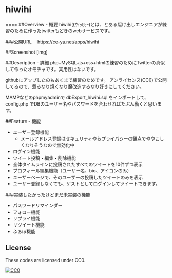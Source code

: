 # hiwihi
====
##Overview - 概要
hiwihi(ﾋｳｨｯﾋﾋｰ)とは、とある駆け出しエンジニアが練習のために作ったtwitterもどきのwebサービスです。

###公開URL　
https://ce-ya.net/apps/hiwihi

##Screenshot 
[img]

##Description - 詳細
php+MySQL+js+css+htmlの練習のためにTwitterの真似して作ったオモチャです。実用性はないです。

githubにアップしたのもあくまで練習のためです。
アンライセンス(CC0)で公開してるので、煮るなり焼くなり魔改造するなり好きにしてください。

MAMPなどのphpmyadminで dbExport_hiwihi.sql をインポートして、config.php でDBのユーザー名やパスワードを合わせればたぶん動くと思います。

##Feature - 機能
* ユーザー登録機能
  * メールアドレス登録はセキュリティやらプライバシーの観点でややこしくなりそうなので無効化中
* ログイン機能
* ツイート投稿・編集・削除機能
* 全体タイムラインに投稿されたすべてのツイートを10件ずつ表示
* プロフィール編集機能（ユーザー名、bio、アイコンのみ）
* ユーザーページで、そのユーザーの投稿したツイートのみを表示
* ユーザー登録しなくても、ゲストとしてログインしてツイートできます。

###実装したかったけどまだ未実装の機能
 * パスワードリマインダー
 * フォロー機能
 * リプライ機能
 * リツイート機能
 * ふぁぼ機能


## License

These codes are licensed under CC0.

[![CC0](http://i.creativecommons.org/p/zero/1.0/88x31.png "CC0")](http://creativecommons.org/publicdomain/zero/1.0/deed.ja)